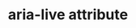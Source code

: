 ---
title: "aria-live attribute"
description: ""
category: html
keywords: accessibility
last_test_date: "2019-02-28"
test_url: "/tests/html-ARIA.html"
test_results_url: "https://app.emailonacid.com/app/acidtest/7YEJc8itgQA23oSz9yaDB2rg6MHiItQgtKbflcOSjNx48/list"
stats: {
    apple-mail: {
        macos: {
            "12.4": "y"
        },
        ios: {
            "12.1": "y"
        }
    },
    gmail: {
        desktop-webmail: {
            "2019-02": "y"
        },
        ios: {
            "2020-01":"y"
        },
        android: {
            "2019-02": "y"
        },
        mobile-webmail: {
            "2020-02": "y"
        }
    },
    orange: {
        desktop-webmail: {
            "2019-08":"y",
            "2021-03":"n"
        },
        ios: {
            "2020-01":"y"
        },
        android: {
            "2020-01":"y"
        }
    },
    outlook: {
        windows: {
            "2007": "a #2",
            "2010": "a #2",
            "2013": "a #2",
            "2016": "a #2",
            "2019": "a #2"
        },
        windows-10-mail: {
            "2020-01":"n"
        },
        macos: {
            "2019-02": "y"
        },
        outlook-com: {
            "2019-02": "n"
        },
        ios: {
            "2019-02": "n"
        },
        android: {
            "2019-02": "n"
        }
    },
    thunderbird: {
        macos: {
            "60.8":"n"
        }
    },
    yahoo: {
        desktop-webmail: {
            "2019-02": "n"
        },
        ios: {
            "2019-02": "n"
        },
        android: {
            "2019-02": "n"
        }
    },
    aol: {
        desktop-webmail: {
            "2019-02": "n"
        },
        ios: {
            "2019-02": "n"
        },
        android: {
            "2019-02": "n"
        }
    },
    samsung-email: {
        android: {
            "5.0.10.2": "y"
        }
    },
    sfr: {
        desktop-webmail: {
            "2020-01":"y"
        },
        ios: {
            "2020-01":"y"
        },
        android: {
            "2020-01":"y"
        }
    },
    protonmail: {
        desktop-webmail: {
            "2020-03":"y"
        },
        ios: {
            "2020-03":"y"
        },
        android: {
            "2020-03":"y"
        }
    },
    hey: {
        desktop-webmail: {
            "2020-06":"n"
        }
    },
    mail-ru: {
        desktop-webmail: {
            "2020-10":"y"
        }
    }
}
notes_by_num: {
    "1": "Unable to trigger live change to test.",
    "2": "Code isn't stripped but can't trigger a live change."
}
---